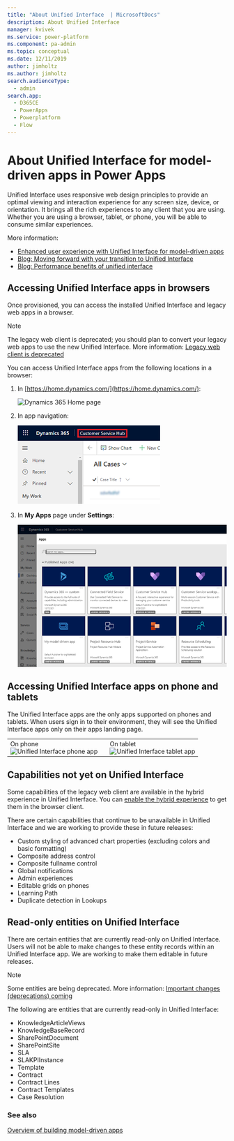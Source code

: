 ```yaml
---
title: "About Unified Interface  | MicrosoftDocs"
description: About Unified Interface
manager: kvivek
ms.service: power-platform
ms.component: pa-admin
ms.topic: conceptual
ms.date: 12/11/2019
author: jimholtz
ms.author: jimholtz
search.audienceType: 
  - admin
search.app:
  - D365CE
  - PowerApps
  - Powerplatform
  - Flow
---
```

# About Unified Interface for model-driven apps in Power Apps 

Unified Interface uses responsive web design principles to provide an optimal viewing and interaction experience for any screen size, device, or orientation. It brings all the rich experiences to any client that you are using. Whether you are using a browser, tablet, or phone, you will be able to consume similar experiences.

More information: 
- [Enhanced user experience with Unified Interface for model-driven apps](https://docs.microsoft.com/powerapps/user/unified-interface)
- [Blog: Moving forward with your transition to Unified Interface](https://powerapps.microsoft.com/blog/moving-forward-with-your-transition-to-unified-interface/)
- [Blog: Performance benefits of unified interface](https://powerapps.microsoft.com/blog/performance-benefits-of-unified-interface/)

## Accessing Unified Interface apps in browsers

Once provisioned, you can access the installed Unified Interface and legacy web apps in a browser.

> [!NOTE]
> The legacy web client is deprecated; you should plan to convert your legacy web apps to use the new Unified Interface. More information: [Legacy web client is deprecated](https://docs.microsoft.com/dynamics365/get-started/whats-new/customer-engagement/important-changes-coming#legacy-web-client-is-deprecated)


You can access Unified Interface apps from the following locations in a browser: 

1. In [https://home.dynamics.com/](https://home.dynamics.com/):

   ![Dynamics 365 Home page](media/uci-home-dynamics.png "Dynamics 365 Home page")

2. In app navigation:

   ![In app navigation](media/uci-in-app-navigation.png "In app navigation")

3. In **My Apps** page under **Settings**:

   ![Unified Interface apps on My Apps page](media/uci-my-apps-page.png "Unified Interface apps on My Apps page")

## Accessing Unified Interface apps on phone and tablets
The Unified Interface apps are the only apps supported on phones and tablets. When users sign in to their environment, they will see the Unified Interface apps only on their apps landing page. 

|  | |  |
|---------|---------|---------|
|On phone <br/>![Unified Interface phone app](media/uci-app-phone.png "Unified Interface phone app")     |    |On tablet <br/>![Unified Interface tablet app](media/uci-app-tablet.png "Unified Interface tablet app")    |

## Capabilities not yet on Unified Interface

Some capabilities of the legacy web client are available in the hybrid experience in Unified Interface. You can [enable the hybrid experience](enable-hybrid-experience.md) to get them in the browser client.

There are certain capabilities that continue to be unavailable in Unified Interface and we are working to provide these in future releases:

-	Custom styling of advanced chart properties (excluding colors and basic formatting)
-	Composite address control
- Composite fullname control
-	Global notifications
-	Admin experiences
-	Editable grids on phones
-	Learning Path
- Duplicate detection in Lookups

## Read-only entities on Unified Interface

There are certain entities that are currently read-only on Unified Interface. Users will not be able to make changes to these entity records within an Unified Interface app. We are working to make them editable in future releases.

> [!NOTE]
> Some entities are being deprecated. More information: [Important changes (deprecations) coming](https://docs.microsoft.com/dynamics365/get-started/whats-new/customer-engagement/important-changes-coming#contracts-contract-line-items-and-contract-templates-entities-are-deprecated)

The following are entities that are currently read-only in Unified Interface:

- KnowledgeArticleViews
- KnowledgeBaseRecord
- SharePointDocument
- SharePointSite
- SLA
- SLAKPIInstance
- Template
- Contract
- Contract Lines
- Contract Templates
- Case Resolution

### See also
[Overview of building model-driven apps](https://docs.microsoft.com/powerapps/maker/model-driven-apps/model-driven-app-overview)
